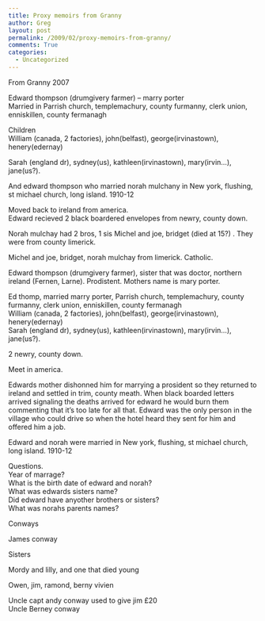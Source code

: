 ```yaml
---
title: Proxy memoirs from Granny
author: Greg
layout: post
permalink: /2009/02/proxy-memoirs-from-granny/
comments: True
categories:
  - Uncategorized
---
```

From Granny 2007

Edward thompson (drumgivery farmer) &#8211; marry porter  
Married in Parrish church, templemachury, county furmanny, clerk union, enniskillen, county fermanagh

Children  
William (canada, 2 factories), john(belfast), george(irvinastown), henery(edernay)

Sarah (england dr), sydney(us), kathleen(irvinastown), mary(irvin&#8230;), jane(us?).

And edward thompson who married norah mulchany in New york, flushing, st michael church, long island. 1910-12

Moved back to ireland from america.  
Edward recieved 2 black boardered envelopes from newry, county down.

Norah mulchay had 2 bros, 1 sis Michel and joe, bridget (died at 15?) . They were from county limerick.

Michel and joe, bridget, norah mulchay from limerick. Catholic.

Edward thompson (drumgivery farmer), sister that was doctor, northern ireland (Fernen, Larne). Prodistent. Mothers name is mary porter.

Ed thomp, married marry porter, Parrish church, templemachury, county furmanny, clerk union, enniskillen, county fermanagh  
William (canada, 2 factories), john(belfast), george(irvinastown), henery(edernay)  
Sarah (england dr), sydney(us), kathleen(irvinastown), mary(irvin&#8230;), jane(us?).

2 newry, county down.

Meet in america.

Edwards mother dishonned him for marrying a prosident so they returned to ireland and settled in trim, county meath. When black boarded letters arrived signaling the deaths arrived for edward he would burn them commenting that it&#8217;s too late for all that. Edward was the only person in the village who could drive so when the hotel heard they sent for him and offered him a job.

Edward and norah were married in New york, flushing, st michael church, long island. 1910-12

Questions.  
Year of marrage?  
What is the birth date of edward and norah?  
What was edwards sisters name?  
Did edward have anyother brothers or sisters?  
What was norahs parents names?

Conways

James conway

Sisters

Mordy and lilly, and one that died young

Owen, jim, ramond, berny vivien

Uncle capt andy conway used to give jim £20  
Uncle Berney conway